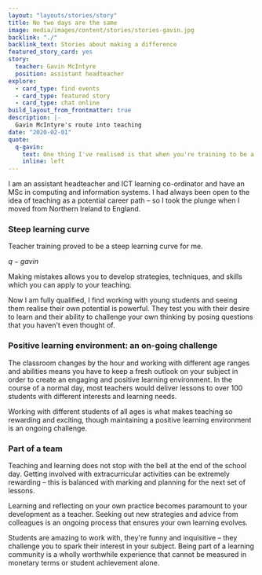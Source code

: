 ```yaml
---
layout: "layouts/stories/story"
title: No two days are the same
image: media/images/content/stories/stories-gavin.jpg
backlink: "./"
backlink_text: Stories about making a difference
featured_story_card: yes
story:
  teacher: Gavin McIntyre
  position: assistant headteacher
explore:
  - card_type: find events
  - card_type: featured story
  - card_type: chat online
build_layout_from_frontmatter: true
description: |-
  Gavin McIntyre's route into teaching
date: "2020-02-01"
quote:
  q-gavin:
    text: One thing I've realised is that when you're training to be a teacher, it's okay to make mistakes.
    inline: left
---
```


I am an assistant headteacher and ICT learning co-ordinator and have an MSc in computing and information systems. I had always been open to the idea of teaching as a potential career path – so I took the plunge when I moved from Northern Ireland to England.

### Steep learning curve

Teacher training proved to be a steep learning curve for me.

$q-gavin$

Making mistakes allows you to develop strategies, techniques, and skills which you can apply to your teaching.

Now I am fully qualified, I find working with young students and seeing them realise their own potential is powerful. They test you with their desire to learn and their ability to challenge your own thinking by posing questions that you haven't even thought of.

### Positive learning environment: an on-going challenge

The classroom changes by the hour and working with different age ranges and abilities means you have to keep a fresh outlook on your subject in order to create an engaging and positive learning environment. In the course of a normal day, most teachers would deliver lessons to over 100 students with different interests and learning needs.

Working with different students of all ages is what makes teaching so rewarding and exciting, though maintaining a positive learning environment is an ongoing challenge.

### Part of a team

Teaching and learning does not stop with the bell at the end of the school day. Getting involved with extracurricular activities can be extremely rewarding – this is balanced with marking and planning for the next set of lessons.

Learning and reflecting on your own practice becomes paramount to your development as a teacher. Seeking out new strategies and advice from colleagues is an ongoing process that ensures your own learning evolves.

Students are amazing to work with, they're funny and inquisitive – they challenge you to spark their interest in your subject. Being part of a learning community is a wholly worthwhile experience that cannot be measured in monetary terms or student achievement alone.
